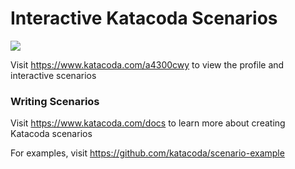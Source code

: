 # Interactive Katacoda Scenarios

[![](http://shields.katacoda.com/katacoda/a4300cwy/count.svg)](https://www.katacoda.com/a4300cwy "Get your profile on Katacoda.com")

Visit https://www.katacoda.com/a4300cwy to view the profile and interactive scenarios

### Writing Scenarios
Visit https://www.katacoda.com/docs to learn more about creating Katacoda scenarios

For examples, visit https://github.com/katacoda/scenario-example
